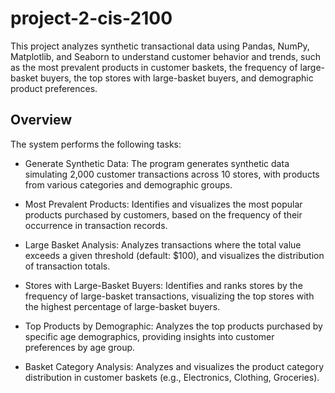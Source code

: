 # project-2-cis-2100
This project analyzes synthetic transactional data using Pandas, NumPy, Matplotlib, and Seaborn to understand customer behavior and trends, such as the most prevalent products in customer baskets, the frequency of large-basket buyers, the top stores with large-basket buyers, and demographic product preferences.

## Overview
The system performs the following tasks:

- Generate Synthetic Data: The program generates synthetic data simulating 2,000 customer transactions across 10 stores, with products from various categories and demographic groups.

- Most Prevalent Products: Identifies and visualizes the most popular products purchased by customers, based on the frequency of their occurrence in transaction records.

- Large Basket Analysis: Analyzes transactions where the total value exceeds a given threshold (default: $100), and visualizes the distribution of transaction totals.

- Stores with Large-Basket Buyers: Identifies and ranks stores by the frequency of large-basket transactions, visualizing the top stores with the highest percentage of large-basket buyers.

- Top Products by Demographic: Analyzes the top products purchased by specific age demographics, providing insights into customer preferences by age group.

- Basket Category Analysis: Analyzes and visualizes the product category distribution in customer baskets (e.g., Electronics, Clothing, Groceries).
